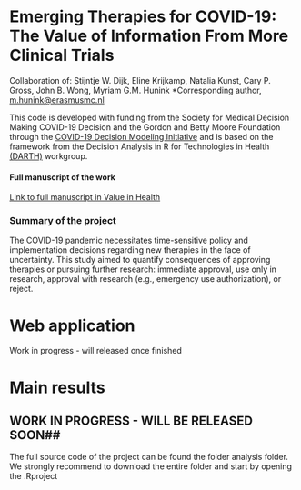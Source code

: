 # Emerging Therapies for COVID-19: The Value of Information From More Clinical Trials
Collaboration of: Stijntje W. Dijk, Eline Krijkamp, Natalia Kunst, Cary P. Gross, John B. Wong, Myriam G.M. Hunink
*Corresponding author, m.hunink@erasmusmc.nl

This code is developed with funding from the Society for Medical Decision Making COVID-19 Decision and the Gordon and Betty Moore Foundation through the [COVID-19 Decision Modeling Initiative](https://smdm.org/news/detail/the-smdm-covid-19-decision-modeling-initiative-leaders-announce-grant-recip) and is based on the framework from the Decision Analysis in R for Technologies in Health [(DARTH)](http://darthworkgroup.com) workgroup.

#### Full manuscript of the work
[Link to full manuscript in Value in Health](https://www.sciencedirect.com/science/article/pii/S1098301522001589)


### Summary of the project
The COVID-19 pandemic necessitates time-sensitive policy and implementation decisions regarding new therapies in the face of uncertainty. This study aimed to quantify consequences of approving therapies or pursuing further research: immediate approval, use only in research, approval with research (e.g., emergency use authorization), or reject.


# Web application

 Work in progress - will released once finished 


# Main results

## WORK IN PROGRESS - WILL BE RELEASED SOON## 
The full source code of the project can be found the folder analysis folder.
We strongly recommend to download the entire folder and start by opening the .Rproject




